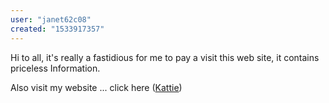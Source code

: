 ```yaml
---
user: "janet62c08"
created: "1533917357"
---
```


Hi to all, it's really a fastidious for me to pay a 
visit this web site, it contains priceless 
Information.

Also visit my website ... click here (<a href="https://www.exyst.de/domain_check_whois.php?query=xnxxporn.party&Submit=++abfragen++&mode=short&whsrv=whois2">Kattie</a>)
